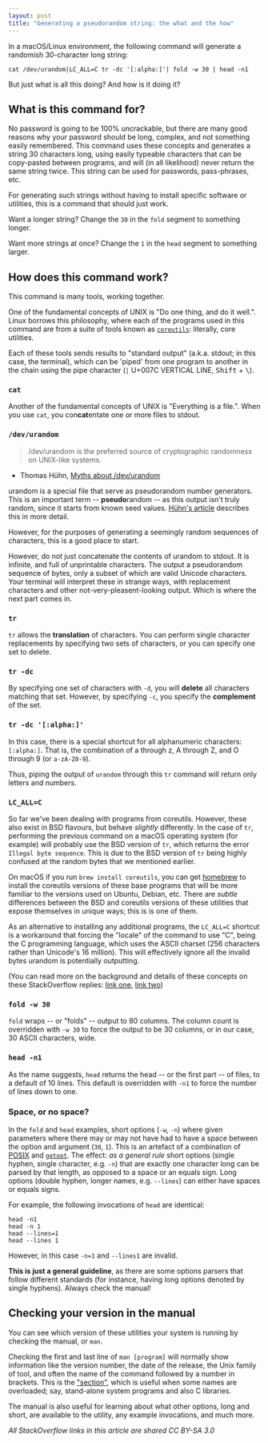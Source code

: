 ```yaml
---
layout: post
title: "Generating a pseudorandom string: the what and the how"
---
```



In a macOS/Linux environment, the following command will generate a randomish 30-character long string: 

```shell
cat /dev/urandom|LC_ALL=C tr -dc '[:alpha:]'| fold -w 30 | head -n1
```

But just what is all this doing? And how is it doing it?

## What is this command for?

No password is going to be 100% uncrackable, but there are many good reasons why your password should be long, complex, and not something easily remembered. This command uses these concepts and generates a string 30 characters long, using easily typeable characters that can be copy-pasted between programs, and will (in all likelihood) never return the same string twice. This string can be used for passwords, pass-phrases, etc.

For generating such strings without having to install specific software or utilities, this is a command that should just work. 

Want a longer string? Change the `30` in the `fold` segment to something longer. 

Want more strings at once? Change the `1` in the `head` segment to something larger.

## How does this command work?

This command is many tools, working together.

One of the fundamental concepts of UNIX is "Do one thing, and do it well.". Linux borrows this philosophy, where each of the programs used in this command are from a suite of tools known as [`coreutils`](https://www.gnu.org/software/coreutils/): literally, core utilities. 

Each of these tools sends results to "standard output" (a.k.a. stdout; in this case, the terminal), which can be 'piped' from one program to another in the chain using the pipe character (`|` U+007C VERTICAL LINE, <kbd>Shift</kbd> + <kbd>\\</kbd>). 



### `cat`

Another of the fundamental concepts of UNIX is "Everything is a file.". When you use `cat`, you con**cat**entate one or more files to stdout. 

### `/dev/urandom`

> /dev/urandom is the preferred source of cryptographic randomness on UNIX-like systems.
 - Thomas Hühn, [Myths about /dev/urandom](https://www.2uo.de/myths-about-urandom/)

urandom is a special file that serve as pseudorandom number generators. This is an important term -- **pseudo**random -- as this output isn't truly random, since it starts from known seed values. [Hühn's article](https://www.2uo.de/myths-about-urandom/#estimate) describes this in more detail.

However, for the purposes of generating a seemingly random sequences of characters, this is a good place to start. 

However, do not just concatenate the contents of urandom to stdout. It is infinite, and full of unprintable characters. The output a pseudorandom sequence of bytes, only a subset of which are valid Unicode characters. Your terminal will interpret these in strange ways, with replacement characters and other not-very-pleasent-looking output. Which is where the next part comes in. 

### `tr`

`tr` allows the **translation** of characters. You can perform single character replacements by specifying two sets of characters, or you can specify one set to delete.

### `tr -dc`

By specifying one set of characters with `-d`, you will **delete** all characters matching that set. However, by specifying `-c`, you specify the **complement** of the set. 

### `tr -dc '[:alpha:]'`

In this case, there is a special shortcut for all alphanumeric characters: `[:alpha:]`. That is, the combination of a through z, A through Z, and O through 9 (or `a-zA-Z0-9`). 

Thus, piping the output of `urandom` through this `tr` command will return only letters and numbers. 

### `LC_ALL=C`
 
So far we've been dealing with programs from coreutils. However, these also exist in BSD flavours, but behave *slightly* differently. In the case of `tr`, performing the previous command on a macOS operating system (for example) will probably use the BSD version of `tr`, which returns the error `Illegal byte sequence`. This is due to the BSD version of `tr` being highly confused at the random bytes that we mentioned earlier. 

On macOS if you run `brew install coreutils`, you can get [homebrew](https://brew.sh/) to install the coreutils versions of these base programs that will be more familiar to the versions used on Ubuntu, Debian, etc. There are *subtle* differences between the BSD and coreutils versions of these utilities that expose themselves in unique ways; this is is one of them.

As an alternative to installing any additional programs, the `LC_ALL=C` shortcut is a workaround that forcing the "locale" of the command to use "C", being the C programming language, which uses the ASCII charset (256 characters rather than Unicode's 16 million). This will effectively ignore all the invalid bytes urandom is potentially outputting. 


(You can read more on the background and details of these concepts on these StackOverflow replies: [link one](https://unix.stackexchange.com/a/141434/44736), [link two](https://unix.stackexchange.com/a/87763/44736))


### `fold -w 30`

`fold` wraps -- or "folds" -- output to 80 columns.  The column count is overridden with `-w 30` to force the output to be 30 columns, or in our case, 30 ASCII characters, wide. 

### `head -n1`

As the name suggests, `head` returns the head -- or the first part -- of files, to a default of 10 lines. This default is overridden with `-n1` to force the number of lines down to one. 

### Space, or no space?

In the `fold` and `head` examples, short options (`-w`, `-n`) where given parameters where there may or may not have had to have a space between the option and argument (`30`, `1`). This is an artefact of a combination of [POSIX](https://en.wikipedia.org/wiki/POSIX) and [`getopt`](https://unix.stackexchange.com/a/292261/44736). The effect: *as a general rule* short options (single hyphen, single character, e.g. `-n`) that are exactly one character long can be parsed by that length, as opposed to a space or an equals sign. Long options (double hyphen, longer names, e.g. `--lines`) can either have spaces or equals signs.

For example, the following invocations of `head` are identical: 

```
head -n1
head -n 1
head --lines=1
head --lines 1
```

However, in this case `-n=1` and `--lines1` are invalid. 

**This is just a general guideline**, as there are some options parsers that follow different standards (for instance, having long options denoted by single hyphens). Always check the manual!

## Checking your version in the manual

You can see which version of these utilities your system is running by checking the manual, or `man`. 

Checking the first and last line of `man [program]` will normally show information like the version number, the date of the release, the Unix family of tool, and often the name of the command followed by a number in brackets. This is the ["section"](https://www.december.com/unix/ref/mansec.html), which is useful when some names are overloaded; say, stand-alone system programs and also C libraries. 

The manual is also useful for learning about what other options, long and short, are available to the utility, any example invocations, and much more.


*All StackOverflow links in this article are shared CC BY-SA 3.0*

